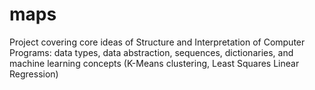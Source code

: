 # maps
Project covering core ideas of Structure and Interpretation of Computer Programs: data types, data abstraction, sequences, dictionaries, and machine learning concepts (K-Means clustering, Least Squares Linear Regression) 
